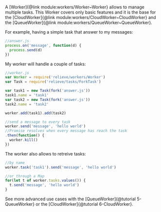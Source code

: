 A [Worker]{@link module:workers/Worker~Worker} allows to manage multiple tasks. This Worker covers only basic features and it is the base for the [CloudWorker]{@link module:workers/CloudWorker~CloudWorker} and the [QueueWorker]{@link module:workers/QueueWorker~QueueWorker}.

For example, having a simple task that answer to my messages:

```javascript
//answer.js
process.on('message', function(d) {
  process.send(d)
})
```

My worker will handle a couple of tasks:

```javascript
//worker.js
var Worker = require('relieve/workers/Worker')
var Task = require('relieve/tasks/ForkTask')

var task1 = new Task(fork('answer.js'))
task1.name = 'task1'
var task2 = new Task(fork('answer.js'))
task2.name = 'task2'

worker.add(task1).add(task2)

//send a message to every task
worker.send('message', 'hello world')
//Promise resolves when every message has reach the task
.then(function() {
  worker.kill()
})
```

The worker also allows to retreive tasks:

```javascript
//by name
worker.task('task1').send('message', 'hello world')

//or through a Map
for(let t of worker.tasks.values()) {
  t.send('message', 'hello world')
}
```

See more advanced use cases with the [QueueWorker]{@tutorial 5-QueueWorker} or the [CloudWorker]{@tutorial 6-CloudWorker}.

